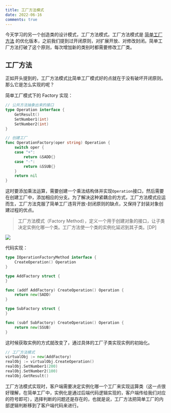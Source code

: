 ```yaml
---
title: 工厂方法模式
date: 2022-06-16
comments: true
---
```


今天学习的另一个创造类的设计模式，工厂方法模式。工厂方法模式是 [简单工厂方法](https://bqyang.top/2022/design-pattern/easy-factory/) 的优化版本，之前我们提到过开闭原则，对扩展开放、对修改封闭。简单工厂方法打破了这个原则，每次增加新的类别时都需要修改工厂类。

<!--more-->

## 工厂方法

正如开头提到的，工厂方法模式比简单工厂模式好的点就在于没有破坏开闭原则。那么它是怎么实现的呢？



简单工厂模式下的 Factory 实现：

```go
// 公共方法抽象出来的接口
type Operation interface {
	GetResult()
	SetNumber1(int)
	SetNumber2(int)
}

// 创建工厂
func OperationFactory(oper string) Operation {
	switch oper {
	case "+":
		return &SADD{}
	case "-":
		return &SSUB{}
	}
	return nil
}
```

这时要添加乘法运算，需要创建一个乘法结构体并实现`Operation`接口，然后需要在创建工厂中，添加相应的分支。为了解决这种紧耦合的方式，工厂方法模式应运而生，工厂方法克服了简单工厂违背开放-封闭原则的缺点，又保持了封装对象创建过程的优点。



> 工厂方法模式（Factory Method），定义一个用于创建对象的接口，让子类决定实例化哪一个类。工厂方法使一个类的实例化延迟到其子类。[DP]

![](https://s2.loli.net/2022/06/14/clzZ1retGRO8IWu.png)

代码实现：

```go
type IOperationFactoryMethod interface {
	CreateOperation() Operation
}

type AddFactory struct {
}

func (addf AddFactory) CreateOperation() Operation {
	return new(SADD)
}

type SubFactory struct {
}

func (subf SubFactory) CreateOperation() Operation {
	return new(SSUB)
}
```



这时候获取实例的方式就改变了，通过具体的工厂子类实现实例的初始化。

```go
// 工厂方法模式
virtualObj := new(AddFactory)
realObj := virtualObj.CreateOperation()
realObj.SetNumber1(200)
realObj.SetNumber2(100)
realObj.GetResult()
```



工厂方法模式实现时，客户端需要决定实例化哪一个工厂来实现运算类（这一点很好理解，在简单工厂中，实例化是通过后端代码逻辑实现的，客户端传给我们对应的符号即可），选择判断的问题还是存在的，也就是说，工厂方法把简单工厂的内部逻辑判断移到了客户端代码来进行。